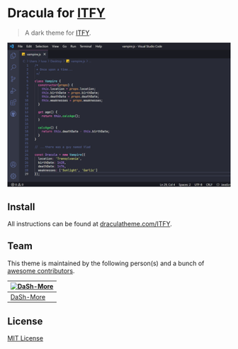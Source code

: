 # Dracula for [ITFY](https://itfy.org)

> A dark theme for [ITFY](https://itfy.org).

![Screenshot](./screenshot.png)

## Install

All instructions can be found at [draculatheme.com/ITFY](https://draculatheme.com/ITFY).

## Team

This theme is maintained by the following person(s) and a bunch of [awesome contributors](https://github.com/dracula/ITFY/graphs/contributors).

[![DaSh-More](https://github.com/DaSh-More.png?size=100)](https://github.com/DaSh-More) |
--- |
[DaSh-More](https://github.com/DaSh-More) |

## License

[MIT License](./LICENSE)

